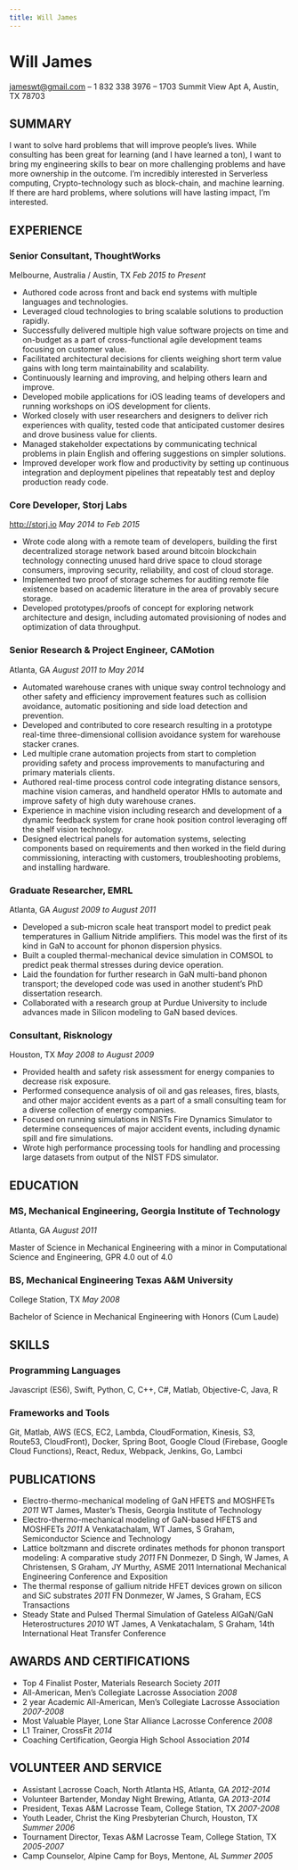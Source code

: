 ```yaml
---
title: Will James
---
```


# Will James
jameswt@gmail.com – 1 832 338 3976 – 1703 Summit View Apt A, Austin, TX 78703
## SUMMARY
I want to solve hard problems that will improve people’s lives. While consulting has been great for learning (and I have learned a ton), I want to bring my engineering skills to bear on more challenging problems and have more ownership in the outcome. I’m incredibly interested in Serverless computing, Crypto-technology such as block-chain, and machine learning. If there are hard problems, where solutions will have lasting impact, I’m interested.
## EXPERIENCE
### Senior Consultant, **ThoughtWorks**
Melbourne, Australia / Austin, TX *Feb 2015 to Present*
*	Authored code across front and back end systems with multiple languages and technologies.
*	Leveraged cloud technologies to bring scalable solutions to production rapidly.
*	Successfully delivered multiple high value software projects on time and on-budget as a part of cross-functional agile development teams focusing on customer value.
*	Facilitated architectural decisions for clients weighing short term value gains with long term maintainability and scalability.
*	Continuously learning and improving, and helping others learn and improve.
*	Developed mobile applications for iOS leading teams of developers and running workshops on iOS development for clients.
*	Worked closely with user researchers and designers to deliver rich experiences with quality, tested code that anticipated customer desires and drove business value for clients.
*	Managed stakeholder expectations by communicating technical problems in plain English and offering suggestions on simpler solutions.
*	Improved developer work flow and productivity by setting up continuous integration and deployment pipelines that repeatably test and deploy production ready code.
### Core Developer, **Storj Labs**
http://storj.io *May 2014 to Feb 2015*
*	Wrote code along with a remote team of developers, building the first decentralized storage network based around bitcoin blockchain technology connecting unused hard drive space to cloud storage consumers, improving security, reliability, and cost of cloud storage.
*	Implemented two proof of storage schemes for auditing remote file existence based on academic literature in the area of provably secure storage.
*	Developed prototypes/proofs of concept for exploring network architecture and design, including automated provisioning of nodes and optimization of data throughput.
### Senior Research & Project Engineer, **CAMotion**
Atlanta, GA *August 2011 to May 2014*
*	Automated warehouse cranes with unique sway control technology and other safety and efficiency improvement features such as collision avoidance, automatic positioning and side load detection and prevention.
*	Developed and contributed to core research resulting in a prototype real-time three-dimensional collision avoidance system for warehouse stacker cranes.
*	Led multiple crane automation projects from start to completion providing safety and process improvements to manufacturing and primary materials clients.
*	Authored real-time process control code integrating distance sensors, machine vision cameras, and handheld operator HMIs to automate and improve safety of high duty warehouse cranes.
*	Experience in machine vision including research and development of a dynamic feedback system for crane hook position control leveraging off the shelf vision technology.
*	Designed electrical panels for automation systems, selecting components based on requirements and then worked in the field during commissioning, interacting with customers, troubleshooting problems, and installing hardware.
### Graduate Researcher, **EMRL**
Atlanta, GA	*August 2009 to August 2011*
*	Developed a sub-micron scale heat transport model to predict peak temperatures in Gallium Nitride amplifiers. This model was the first of its kind in GaN to account for phonon dispersion physics.
*	Built a coupled thermal-mechanical device simulation in COMSOL to predict peak thermal stresses during device operation.
*	Laid the foundation for further research in GaN multi-band phonon transport; the developed code was used in another student’s PhD dissertation research.
*	Collaborated with a research group at Purdue University to include advances made in Silicon modeling to GaN based devices.
### Consultant, **Risknology**
Houston, TX *May 2008 to August 2009*
*	Provided health and safety risk assessment for energy companies to decrease risk exposure.
*	Performed consequence analysis of oil and gas releases, fires, blasts, and other major accident events as a part of a small consulting team for a diverse collection of energy companies.
*	Focused on running simulations in NISTs Fire Dynamics Simulator to determine consequences of major accident events, including dynamic spill and fire simulations.
*	Wrote high performance processing tools for handling and processing large datasets from output of the NIST FDS simulator.
## EDUCATION
### MS, Mechanical Engineering, **Georgia Institute of Technology**
Atlanta, GA *August 2011*

Master of Science in Mechanical Engineering with a minor in Computational Science and Engineering, GPR 4.0 out of 4.0
### BS, Mechanical Engineering **Texas A&M University**
College Station, TX *May 2008*

Bachelor of Science in Mechanical Engineering with Honors (Cum Laude)
## SKILLS
### Programming Languages
Javascript (ES6), Swift, Python, C, C++, C#, Matlab, Objective-C, Java, R
### Frameworks and Tools
Git, Matlab, AWS (ECS, EC2, Lambda, CloudFormation, Kinesis, S3, Route53, CloudFront), Docker, Spring Boot, Google Cloud (Firebase, Google Cloud Functions), React, Redux, Webpack, Jenkins, Go, Lambci
## PUBLICATIONS
* Electro-thermo-mechanical modeling of GaN HFETS and MOSHFETs *2011*
WT James, Master’s Thesis, Georgia Institute of Technology
* Electro-thermo-mechanical modeling of GaN-based HFETS and MOSHFETs *2011*
A Venkatachalam, WT James, S Graham, Semiconductor Science and Technology
* Lattice boltzmann and discrete ordinates methods for phonon transport modeling: A comparative study *2011*
FN Donmezer, D Singh, W James, A Christensen, S Graham, JY Murthy, ASME 2011 International Mechanical Engineering Conference and Exposition
* The thermal response of gallium nitride HFET devices grown on silicon and SiC substrates *2011*
FN Donmezer, W James, S Graham, ECS Transactions
* Steady State and Pulsed Thermal Simulation of Gateless AlGaN/GaN Heterostructures *2010*
WT James, A Venkatachalam, S Graham, 14th International Heat Transfer Conference
## AWARDS AND CERTIFICATIONS
* Top 4 Finalist Poster, Materials Research Society *2011*
* All-American, Men’s Collegiate Lacrosse Association *2008*
* 2 year Academic All-American, Men’s Collegiate Lacrosse Association *2007-2008*
* Most Valuable Player, Lone Star Alliance Lacrosse Conference *2008*
* L1 Trainer, CrossFit *2014*
* Coaching Certification, Georgia High School Association *2014*
## VOLUNTEER AND SERVICE
* Assistant Lacrosse Coach, North Atlanta HS, Atlanta, GA *2012-2014*
* Volunteer Bartender, Monday Night Brewing, Atlanta, GA *2013-2014*
* President, Texas A&M Lacrosse Team, College Station, TX *2007-2008*
* Youth Leader, Christ the King Presbyterian Church, Houston, TX *Summer 2006*
* Tournament Director, Texas A&M Lacrosse Team, College Station, TX *2005-2007*
* Camp Counselor, Alpine Camp for Boys, Mentone, AL *Summer 2005*
